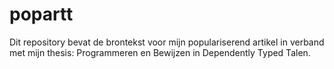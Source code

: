 popartt
=======

Dit repository bevat de brontekst voor mijn populariserend artikel in verband met mijn thesis: Programmeren en Bewijzen in Dependently Typed Talen.
